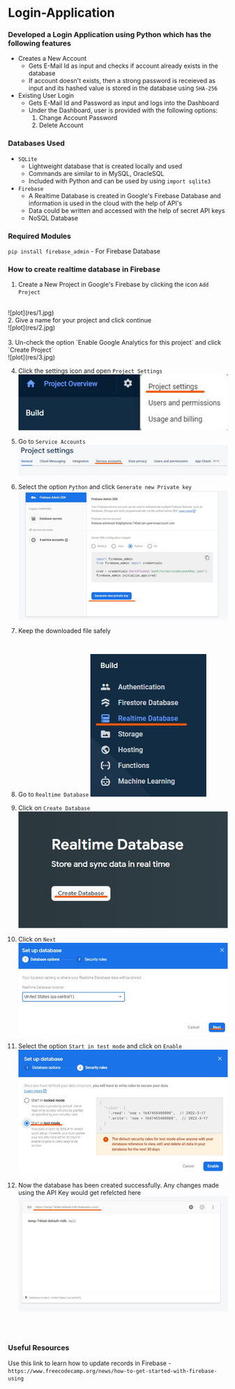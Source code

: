 # Login-Application

### Developed a Login Application using Python which has the following features

* Creates a New Account
	- Gets E-Mail Id as input and checks if account already exists in the database
	- If account doesn't exists, then a strong password is receieved as input and its hashed value is stored in the database using `SHA-256`
* Existing User Login
	- Gets E-Mail Id and Password as input and logs into the Dashboard
	- Under the Dashboard, user is provided with the following options:
		1. Change Account Password
		2. Delete Account



### Databases Used

* `SQLite`
	- Lightweight database that is created locally and used
	- Commands are similar to in MySQL, OracleSQL
	- Included with Python and can be used by using `import sqlite3`
* `Firebase`
	- A Realtime Database is created in Google's Firebase Database and information is used in the cloud with the help of API's
	- Data could be written and accessed with the help of secret API keys
	- NoSQL Database


### Required Modules

`pip install firebase_admin` - For Firebase Database



### How to create realtime database in Firebase

1. Create a New Project in Google's Firebase by clicking the icon `Add Project`
<br/>
![plot](res/1.jpg)

<br/>
2. Give a name for your project and click continue
<br/>
![plot](res/2.jpg)<br>

<br/>
3. Un-check the option `Enable Google Analytics for this project` and click `Create Project`
<br/>
![plot](res/3.jpg)<br>

4. Click the settings icon and open `Project Settings`
![plot](res/4.jpg)<br>

5. Go to `Service Accounts`
![plot](res/5.jpg)<br>

6. Select the option `Python` and click `Generate new Private key`
![plot](res/6.jpg)<br>

7. Keep the downloaded file safely
<br/>

8. Go to `Realtime Database`
![plot](res/7.jpg)<br>

9. Click on `Create Database`
![plot](res/8.jpg)<br>

10. Click on `Next`
![plot](res/9.jpg)<br>

11. Select the option `Start in test mode` and click on `Enable`
![plot](res/10.jpg)<br>

12. Now the database has been created successfully. Any changes made using the API Key would get refelcted here
![plot](res/11.jpg)<br>

<br>
<br>

### Useful Resources

Use this link to learn how to update records in Firebase - `https://www.freecodecamp.org/news/how-to-get-started-with-firebase-using`
